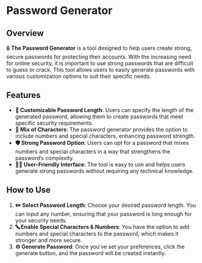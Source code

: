 # Password Generator

## Overview

🔒 **The Password Generator** is a tool designed to help users create strong, secure passwords for protecting their accounts. With the increasing need for online security, it is important to use strong passwords that are difficult to guess or crack. This tool allows users to easily generate passwords with various customization options to suit their specific needs.

## Features

- **🔢 Customizable Password Length**: Users can specify the length of the generated password, allowing them to create passwords that meet specific security requirements.
- **💬 Mix of Characters**: The password generator provides the option to include numbers and special characters, enhancing password strength.
- **🛡️ Strong Password Option**: Users can opt for a password that mixes numbers and special characters in a way that strengthens the password’s complexity.
- **👨‍💻 User-Friendly Interface**: The tool is easy to use and helps users generate strong passwords without requiring any technical knowledge.

## How to Use

1. **✏️ Select Password Length**: Choose your desired password length. You can input any number, ensuring that your password is long enough for your security needs.
2. **🔤 Enable Special Characters & Numbers**: You have the option to add numbers and special characters to the password, which makes it stronger and more secure.
3. **⚙️ Generate Password**: Once you’ve set your preferences, click the generate button, and the password will be created instantly.

